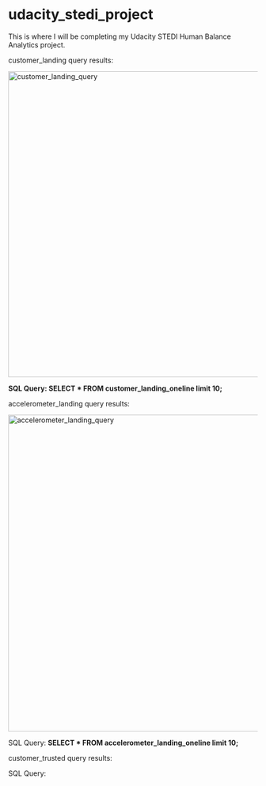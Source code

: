 # udacity_stedi_project
This is where I will be completing my Udacity STEDI Human Balance Analytics project.

customer_landing query results:


<img width="619" alt="customer_landing_query" src="https://github.com/elyseelc/udacity_stedi_project/assets/128007448/28f08414-a8e4-4ef4-855e-d2b2ea7fe887">


**SQL Query: SELECT * FROM customer_landing_oneline limit 10;**



accelerometer_landing query results:


<img width="641" alt="accelerometer_landing_query" src="https://github.com/elyseelc/udacity_stedi_project/assets/128007448/192c6547-6265-4fb2-9687-43941a8cd1eb">


SQL Query: **SELECT * FROM accelerometer_landing_oneline limit 10;**


customer_trusted query results:

SQL Query:

